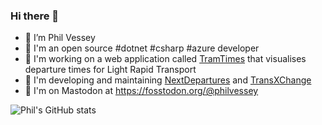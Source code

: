 ### Hi there 👋

- 🔭 I’m Phil Vessey
- 🏢 I'm an open source #dotnet #csharp #azure developer
- 🚊 I'm working on a web application called [TramTimes](https://tramtimes.net) that visualises departure times for Light Rapid Transport
- 🚌 I'm developing and maintaining [NextDepartures](https://github.com/philvessey/NextDepartures) and [TransXChange](https://github.com/philvessey/TransXChange)
- 🐘 I'm on Mastodon at https://fosstodon.org/@philvessey

![Phil's GitHub stats](https://github-readme-stats.vercel.app/api?username=philvessey&show_icons=true&theme=transparent)
